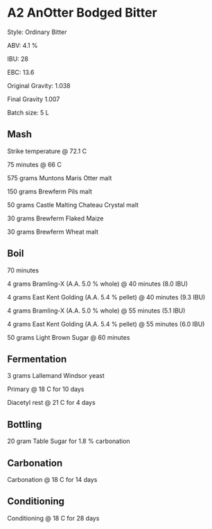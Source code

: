 # A2 AnOtter Bodged Bitter

Style: Ordinary Bitter

ABV: 4.1 %

IBU: 28

EBC: 13.6

Original Gravity: 1.038

Final Gravity 1.007

Batch size: 5 L

## Mash

Strike temperature @ 72.1 C

75 minutes @ 66 C

575 grams Muntons Maris Otter malt

150 grams Brewferm Pils malt

50 grams Castle Malting Chateau Crystal malt

30 grams Brewferm Flaked Maize

30 grams Brewferm Wheat malt

## Boil

70 minutes

4 grams Bramling-X (A.A. 5.0 % whole) @ 40 minutes (8.0 IBU)

4 grams East Kent Golding (A.A. 5.4 % pellet) @ 40 minutes (9.3 IBU)

4 grams Bramling-X (A.A. 5.0 % whole) @ 55 minutes (5.1 IBU)

4 grams East Kent Golding (A.A. 5.4 % pellet) @ 55 minutes (6.0 IBU)

50 grams Light Brown Sugar @ 60 minutes

## Fermentation

3 grams Lallemand Windsor yeast

Primary @ 18 C for 10 days

Diacetyl rest @ 21 C for 4 days

## Bottling

20 gram Table Sugar for 1.8 % carbonation

## Carbonation

Carbonation @ 18 C for 14 days

## Conditioning

Conditioning @ 18 C for 28 days

